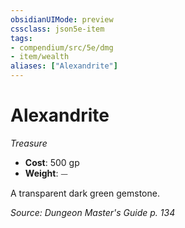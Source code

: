```yaml
---
obsidianUIMode: preview
cssclass: json5e-item
tags:
- compendium/src/5e/dmg
- item/wealth
aliases: ["Alexandrite"]
---
```

# Alexandrite
*Treasure*  

- **Cost**: 500 gp
- **Weight**: ⏤

A transparent dark green gemstone.

*Source: Dungeon Master's Guide p. 134*
